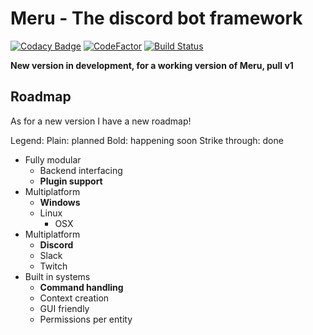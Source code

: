 # Meru - The discord bot framework
[![Codacy Badge](https://api.codacy.com/project/badge/Grade/c8dfbdf2e98e4b4d984117d83a151dcd)](https://www.codacy.com/app/velddev/Meru?utm_source=github.com&utm_medium=referral&utm_content=velddev/Meru&utm_campaign=badger)
[![CodeFactor](https://www.codefactor.io/repository/github/velddev/meru/badge)](https://www.codefactor.io/repository/github/velddev/meru)  [![Build Status](https://travis-ci.org/velddev/Meru.svg?branch=master)](https://travis-ci.org/velddev/Meru)
<br>

**New version in development, for a working version of Meru, pull v1**

## Roadmap
As for a new version I have a new roadmap!

Legend: 
Plain: planned
Bold: happening soon
Strike through: done

- Fully modular
	* Backend interfacing
	* **Plugin support**
- Multiplatform
	- **Windows**
  - Linux
	- OSX
- Multiplatform
	- **Discord**
	- Slack
	- Twitch
- Built in systems
	- **Command handling**
	- Context creation
	- GUI friendly
	- Permissions per entity
